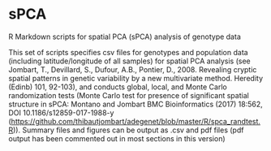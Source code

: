 # sPCA
R Markdown scripts for spatial PCA (sPCA) analysis of genotype data

This set of scripts specifies csv files for genotypes and population data (including latitude/longitude of all samples) for spatial PCA analysis (see Jombart, T., Devillard, S., Dufour, A.B., Pontier, D., 2008. Revealing cryptic spatial patterns in genetic variability by a new multivariate method. Heredity (Edinb) 101, 92-103), and conducts global, local, and Monte Carlo randomization tests (Monte Carlo test for presence of significant spatial structure in sPCA: Montano and Jombart BMC Bioinformatics (2017) 18:562, DOI 10.1186/s12859-017-1988-y
(https://github.com/thibautjombart/adegenet/blob/master/R/spca_randtest.R)). Summary files and figures can be output as .csv and pdf files (pdf output has been commented out in most sections in this version)


